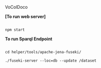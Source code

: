 VoColDoco

**[To run web server]**
```

npm start 
```

**To run Sparql Endpoint**
```

cd helper/tools/apache-jena-fuseki/

./fuseki-server --loc=db --update /dataset

```
